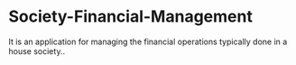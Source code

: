 # Society-Financial-Management
It is an application for managing the financial operations typically done in a house society..
